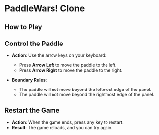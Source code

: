 # PaddleWars! Clone

## **How to Play**

## **Control the Paddle**
- **Action**: Use the arrow keys on your keyboard:
  - Press **Arrow Left** to move the paddle to the left.
  - Press **Arrow Right** to move the paddle to the right.

- **Boundary Rules**:
  - The paddle will not move beyond the leftmost edge of the panel.
  - The paddle will not move beyond the rightmost edge of the panel.


## **Restart the Game**
- **Action**: When the game ends, press any key to restart.
- **Result**: The game reloads, and you can try again.
